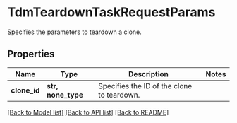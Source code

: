 # TdmTeardownTaskRequestParams

Specifies the parameters to teardown a clone.

## Properties
Name | Type | Description | Notes
------------ | ------------- | ------------- | -------------
**clone_id** | **str, none_type** | Specifies the ID of the clone to teardown. | 

[[Back to Model list]](../README.md#documentation-for-models) [[Back to API list]](../README.md#documentation-for-api-endpoints) [[Back to README]](../README.md)


